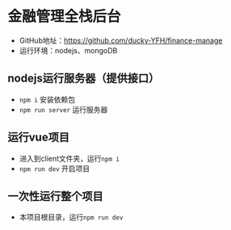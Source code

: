 # 金融管理全栈后台
- GitHub地址：https://github.com/ducky-YFH/finance-manage
- 运行环境：nodejs、mongoDB

## nodejs运行服务器（提供接口）
- `npm i` 安装依赖包 
- `npm run server` 运行服务器

## 运行vue项目
- 进入到client文件夹，运行`npm i`
- `npm run dev` 开启项目

## 一次性运行整个项目
- 本项目根目录，运行`npm run dev`